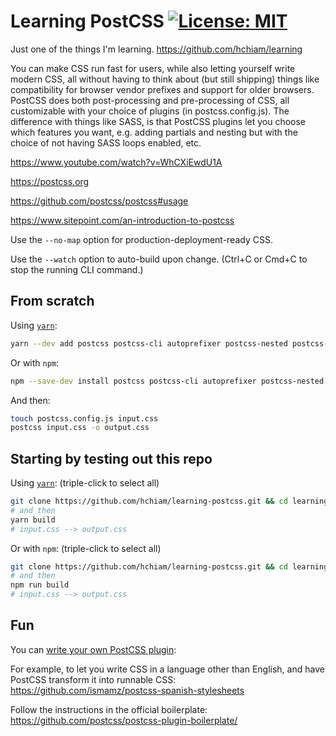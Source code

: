 # Learning PostCSS [![License: MIT](https://img.shields.io/badge/License-MIT-yellow.svg?style=for-the-badge)](https://github.com/hchiam/learning-postcss/blob/main/LICENSE)

Just one of the things I'm learning. <https://github.com/hchiam/learning>

You can make CSS run fast for users, while also letting yourself write modern CSS, all without having to think about (but still shipping) things like compatibility for browser vendor prefixes and support for older browsers. PostCSS does both post-processing and pre-processing of CSS, all customizable with your choice of plugins (in postcss.config.js). The difference with things like SASS, is that PostCSS plugins let you choose which features you want, e.g. adding partials and nesting but with the choice of not having SASS loops enabled, etc.

https://www.youtube.com/watch?v=WhCXiEwdU1A

https://postcss.org

https://github.com/postcss/postcss#usage

https://www.sitepoint.com/an-introduction-to-postcss

Use the `--no-map` option for production-deployment-ready CSS.

Use the `--watch` option to auto-build upon change. (Ctrl+C or Cmd+C to stop the running CLI command.)

## From scratch

Using [`yarn`](https://github.com/hchiam/learning-yarn):

```bash
yarn --dev add postcss postcss-cli autoprefixer postcss-nested postcss-mixins postcss-preset-env cssnano
```

Or with `npm`:

```bash
npm --save-dev install postcss postcss-cli autoprefixer postcss-nested postcss-mixins postcss-preset-env cssnano
```

And then:

```bash
touch postcss.config.js input.css
postcss input.css -o output.css
```

## Starting by testing out this repo

Using [`yarn`](https://github.com/hchiam/learning-yarn): (triple-click to select all)

```bash
git clone https://github.com/hchiam/learning-postcss.git && cd learning-postcss && yarn;
# and then
yarn build
# input.css --> output.css
```

Or with `npm`: (triple-click to select all)

```bash
git clone https://github.com/hchiam/learning-postcss.git && cd learning-postcss && npm install;
# and then
npm run build
# input.css --> output.css
```

## Fun

You can [write your own PostCSS plugin](https://github.com/postcss/postcss/blob/main/docs/writing-a-plugin.md):

For example, to let you write CSS in a language other than English, and have PostCSS transform it into runnable CSS: <https://github.com/ismamz/postcss-spanish-stylesheets>

Follow the instructions in the official boilerplate: <https://github.com/postcss/postcss-plugin-boilerplate/>
